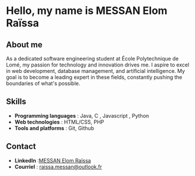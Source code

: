 

# Hello, my name is MESSAN Elom Raïssa

## About me 
As a dedicated software engineering student at École Polytechnique de Lomé, my passion for technology and innovation drives me. I aspire to excel in web development, database management, and artificial intelligence. My goal is to become a leading expert in these fields, constantly pushing the boundaries of what's possible.

## Skills
- **Programming languages** : Java, C , Javascript , Python
- **Web technologies** : HTML/CSS, PHP
- **Tools and platforms** : Git, Github
## Contact
- **LinkedIn** :[MESSAN Elom Raïssa](www.linkedin.com/in/raïssa-elom-messan)
- **Courriel** : raissa.messan@outlook.fr
